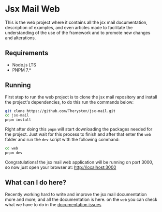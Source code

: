 # Jsx Mail Web

This is the web project where it contains all the jsx mail documentation, description of examples, and even articles made to facilitate the understanding of the use of the framework and to promote new changes and alterations.

## Requirements

- Node.js LTS
- PNPM 7.\*

## Running

First step to run the web project is to clone the jsx mail repository and install the project's dependencies, to do this run the commands below:

```bash
git clone https://github.com/Theryston/jsx-mail.git
cd jsx-mail
pnpm install
```

Right after doing this `pnpm` will start downloading the packages needed for the project. Just wait for this process to finish and after that enter the `web` folder and run the `dev` script with the following command:

```bash
cd web
pnpm dev
```

Congratulations! the jsx mail web application will be running on port 3000, so now just open your browser at: [http://localhost:3000](http://localhost:3000)

## What can I do here?

Recently working hard to write and improve the jsx mail documentation more and more, and all the documentation is here. on the `web` you can check what we have to do in the [documentation issues](https://github.com/Theryston/jsx-mail/issues?q=is%3Aopen+is%3Aissue+label%3Adocumentation)
